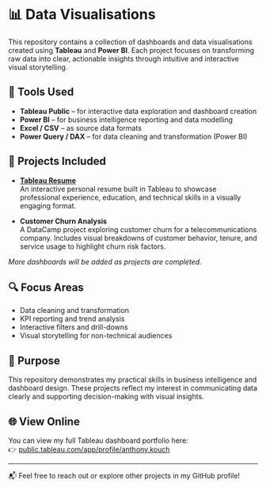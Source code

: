 # 📊 Data Visualisations

This repository contains a collection of dashboards and data visualisations created using **Tableau** and **Power BI**. Each project focuses on transforming raw data into clear, actionable insights through intuitive and interactive visual storytelling.

## 🧰 Tools Used

- **Tableau Public** – for interactive data exploration and dashboard creation
- **Power BI** – for business intelligence reporting and data modelling
- **Excel / CSV** – as source data formats
- **Power Query / DAX** – for data cleaning and transformation (Power BI)

## 📁 Projects Included

- **[Tableau Resume]([https://public.tableau.com/app/profile/anthony.kouch](https://public.tableau.com/app/profile/anthony.kouch/viz/TableauResumev2_17410015248620/ResumeDashboard))**  
  An interactive personal resume built in Tableau to showcase professional experience, education, and technical skills in a visually engaging format.

- **Customer Churn Analysis**  
  A DataCamp project exploring customer churn for a telecommunications company. Includes visual breakdowns of customer behavior, tenure, and service usage to highlight churn risk factors.

*More dashboards will be added as projects are completed.*

## 🔍 Focus Areas

- Data cleaning and transformation
- KPI reporting and trend analysis
- Interactive filters and drill-downs
- Visual storytelling for non-technical audiences

## 🚀 Purpose

This repository demonstrates my practical skills in business intelligence and dashboard design. These projects reflect my interest in communicating data clearly and supporting decision-making with visual insights.

## 🌐 View Online

You can view my full Tableau dashboard portfolio here:  
👉 [public.tableau.com/app/profile/anthony.kouch](https://public.tableau.com/app/profile/anthony.kouch)

---

📬 Feel free to reach out or explore other projects in my GitHub profile!
